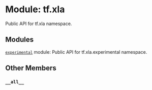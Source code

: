 <div itemscope itemtype="http://developers.google.com/ReferenceObject">
<meta itemprop="name" content="tf.xla" />
<meta itemprop="path" content="Stable" />
<meta itemprop="property" content="__all__"/>
</div>

# Module: tf.xla

Public API for tf.xla namespace.

## Modules

[`experimental`](../tf/xla/experimental.md) module: Public API for tf.xla.experimental namespace.

## Other Members

<h3 id="__all__"><code>__all__</code></h3>

